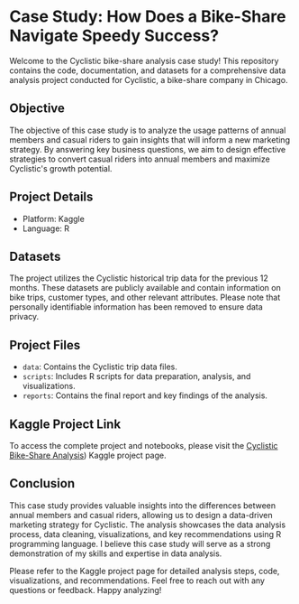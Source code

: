 # Case Study: How Does a Bike-Share Navigate Speedy Success?

Welcome to the Cyclistic bike-share analysis case study! This repository contains the code, documentation, and datasets for a comprehensive data analysis project conducted for Cyclistic, a bike-share company in Chicago.

## Objective
The objective of this case study is to analyze the usage patterns of annual members and casual riders to gain insights that will inform a new marketing strategy. By answering key business questions, we aim to design effective strategies to convert casual riders into annual members and maximize Cyclistic's growth potential.

## Project Details
- Platform: Kaggle
- Language: R

## Datasets
The project utilizes the Cyclistic historical trip data for the previous 12 months. These datasets are publicly available and contain information on bike trips, customer types, and other relevant attributes. Please note that personally identifiable information has been removed to ensure data privacy.

## Project Files
- `data`: Contains the Cyclistic trip data files.
- `scripts`: Includes R scripts for data preparation, analysis, and visualizations.
- `reports`: Contains the final report and key findings of the analysis.

## Kaggle Project Link
To access the complete project and notebooks, please visit the [Cyclistic Bike-Share Analysis](https://www.kaggle.com/code/carlafgomes/cyclistic-bike-share-case-study-using-r-tableau)) Kaggle project page.

## Conclusion
This case study provides valuable insights into the differences between annual members and casual riders, allowing us to design a data-driven marketing strategy for Cyclistic. The analysis showcases the data analysis process, data cleaning, visualizations, and key recommendations using R programming language. I believe this case study will serve as a strong demonstration of my skills and expertise in data analysis.

Please refer to the Kaggle project page for detailed analysis steps, code, visualizations, and recommendations. Feel free to reach out with any questions or feedback. Happy analyzing!

